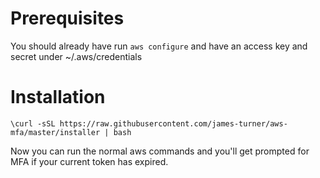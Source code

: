 # Prerequisites

You should already have run `aws configure` and have an access key and secret under ~/.aws/credentials

# Installation

    \curl -sSL https://raw.githubusercontent.com/james-turner/aws-mfa/master/installer | bash


Now you can run the normal aws commands and you'll get prompted for MFA if your current token has expired.

